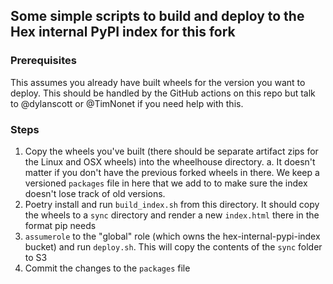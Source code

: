 ## Some simple scripts to build and deploy to the Hex internal PyPI index for this fork

### Prerequisites

This assumes you already have built wheels for the version you want to deploy. This should be handled by the GitHub actions on this repo but talk to @dylanscott or @TimNonet if you need help with this.

### Steps

1. Copy the wheels you've built (there should be separate artifact zips for the Linux and OSX wheels) into the wheelhouse directory.
  a. It doesn't matter if you don't have the previous forked wheels in there. We keep a versioned `packages` file in here that we add to to make sure the index doesn't lose track of old versions.
2. Poetry install and run `build_index.sh` from this directory. It should copy the wheels to a `sync` directory and render a new `index.html` there in the format pip needs
3. `assumerole` to the "global" role (which owns the hex-internal-pypi-index bucket) and run `deploy.sh`. This will copy the contents of the `sync` folder to S3
4. Commit the changes to the `packages` file
